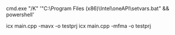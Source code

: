 cmd.exe "/K" '"C:\Program Files (x86)\Intel\oneAPI\setvars.bat" && powershell'

icx main.cpp -mavx -o testprj
icx main.cpp -mfma -o testprj

